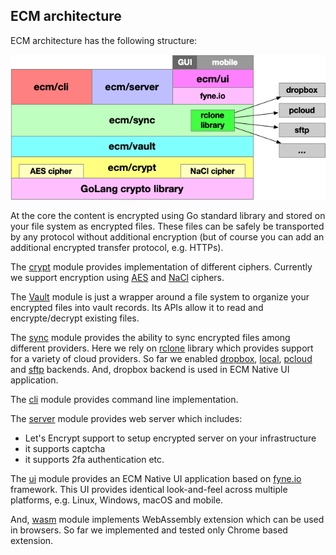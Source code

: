 ## ECM architecture

ECM architecture has the following structure:

![ECM architecture](pages/images/ecm-architecture.png)

At the core the content is encrypted using Go standard library and stored on your file system as encrypted files. These files can be safely be transported by any protocol without additional encryption (but of course you can add an additional encrypted transfer protocol, e.g. HTTPs).

The [crypt](https://github.com/vkuznet/ecm/blob/main/crypt/crypt.go) module provides implementation of different ciphers. Currently we support encryption using [AES](https://www.wikiwand.com/en/Advanced_Encryption_Standard) and [NaCl]((https://nacl.cr.yp.to/index.html)) ciphers.

The [Vault](https://github.com/vkuznet/ecm/blob/main/vault/) module is just a wrapper around a file system to organize your encrypted files into vault records. Its APIs allow it to read and encrypte/decrypt existing files.

The [sync](https://github.com/vkuznet/ecm/blob/main/sync/) module provides the ability to sync encrypted files among different providers. Here we rely on [rclone](github.com/rclone) library which provides support for a variety of cloud providers. So far we enabled [dropbox](github.com/rclone/rclone/backend/dropbox), [local](github.com/rclone/rclone/backend/local), [pcloud](github.com/rclone/rclone/backend/pcloud) and [sftp](github.com/rclone/rclone/backend/sftp) backends. And, dropbox backend is used in ECM Native UI application.

The [cli](https://github.com/vkuznet/ecm/blob/main/cli/) module provides command line implementation.

The [server](https://github.com/vkuznet/ecm/blob/main/server/) module provides web server which includes:
- Let's Encrypt support to setup encrypted server on your infrastructure
- it supports captcha
- it supports 2fa authentication
etc.

The [ui](https://github.com/vkuznet/ecm/blob/main/ui/) module provides an ECM Native UI application based on [fyne.io](https://fyne.io/) framework. This UI provides identical look-and-feel across multiple platforms, e.g. Linux, Windows, macOS and mobile.

And, [wasm](https://github.com/vkuznet/ecm/blob/main/wasm) module implements WebAssembly extension which can be used in browsers. So far we implemented and tested only Chrome based extension.
